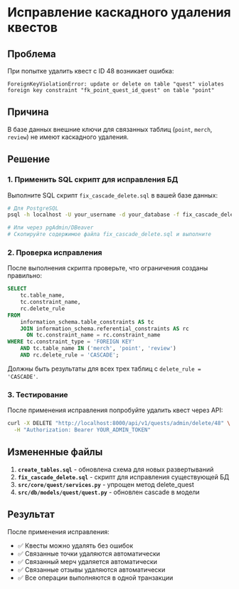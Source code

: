 # Исправление каскадного удаления квестов

## Проблема
При попытке удалить квест с ID 48 возникает ошибка:
```
ForeignKeyViolationError: update or delete on table "quest" violates foreign key constraint "fk_point_quest_id_quest" on table "point"
```

## Причина
В базе данных внешние ключи для связанных таблиц (`point`, `merch`, `review`) не имеют каскадного удаления.

## Решение

### 1. Применить SQL скрипт для исправления БД

Выполните SQL скрипт `fix_cascade_delete.sql` в вашей базе данных:

```bash
# Для PostgreSQL
psql -h localhost -U your_username -d your_database -f fix_cascade_delete.sql

# Или через pgAdmin/DBeaver
# Скопируйте содержимое файла fix_cascade_delete.sql и выполните
```

### 2. Проверка исправления

После выполнения скрипта проверьте, что ограничения созданы правильно:

```sql
SELECT 
    tc.table_name, 
    tc.constraint_name, 
    rc.delete_rule
FROM 
    information_schema.table_constraints AS tc 
    JOIN information_schema.referential_constraints AS rc
      ON tc.constraint_name = rc.constraint_name
WHERE tc.constraint_type = 'FOREIGN KEY' 
    AND tc.table_name IN ('merch', 'point', 'review')
    AND rc.delete_rule = 'CASCADE';
```

Должны быть результаты для всех трех таблиц с `delete_rule = 'CASCADE'`.

### 3. Тестирование

После применения исправления попробуйте удалить квест через API:

```bash
curl -X DELETE "http://localhost:8000/api/v1/quests/admin/delete/48" \
  -H "Authorization: Bearer YOUR_ADMIN_TOKEN"
```

## Измененные файлы

1. **`create_tables.sql`** - обновлена схема для новых развертываний
2. **`fix_cascade_delete.sql`** - скрипт для исправления существующей БД
3. **`src/core/quest/services.py`** - упрощен метод delete_quest
4. **`src/db/models/quest/quest.py`** - обновлен cascade в модели

## Результат

После применения исправления:
- ✅ Квесты можно удалять без ошибок
- ✅ Связанные точки удаляются автоматически
- ✅ Связанный мерч удаляется автоматически  
- ✅ Связанные отзывы удаляются автоматически
- ✅ Все операции выполняются в одной транзакции

















